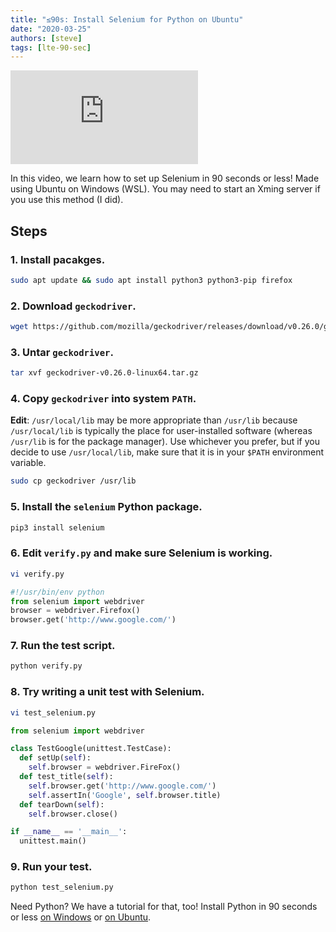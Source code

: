 ```yaml
---
title: "≤90s: Install Selenium for Python on Ubuntu"
date: "2020-03-25"
authors: [steve]
tags: [lte-90-sec]
---
```


<iframe className="youtube-video-player" src="https://www.youtube.com/embed/MTarw_BUR-M" title="YouTube video player" frameBorder="0" allow="accelerometer; autoplay; clipboard-write; encrypted-media; gyroscope; picture-in-picture" allowFullScreen></iframe>

In this video, we learn how to set up Selenium in 90 seconds or less! Made using Ubuntu on Windows (WSL). You may need to start an Xming server if you use this method (I did).

<!--truncate-->

## Steps

### 1. Install pacakges.

```bash
sudo apt update && sudo apt install python3 python3-pip firefox
```

### 2. Download `geckodriver`.

```bash
wget https://github.com/mozilla/geckodriver/releases/download/v0.26.0/geckodriver-v0.26.0-linux64.tar.gz
```

### 3. Untar `geckodriver`.

```bash
tar xvf geckodriver-v0.26.0-linux64.tar.gz
```

### 4. Copy `geckodriver` into system `PATH`.

**Edit**: `/usr/local/lib` may be more appropriate than `/usr/lib` because `/usr/local/lib` is typically the place for user-installed software (whereas `/usr/lib` is for the package manager). Use whichever you prefer, but if you decide to use `/usr/local/lib`, make sure that it is in your `$PATH` environment variable.

```bash
sudo cp geckodriver /usr/lib
```

### 5. Install the `selenium` Python package.

```bash
pip3 install selenium
```

### 6. Edit `verify.py` and make sure Selenium is working.

```bash
vi verify.py
```

```python
#!/usr/bin/env python
from selenium import webdriver
browser = webdriver.Firefox() 
browser.get('http://www.google.com/')
```

### 7. Run the test script.

```bash
python verify.py
```

### 8. Try writing a unit test with Selenium.

```bash
vi test_selenium.py
```

```python
from selenium import webdriver

class TestGoogle(unittest.TestCase):
  def setUp(self):
    self.browser = webdriver.FireFox()
  def test_title(self): 
    self.browser.get('http://www.google.com/') 
    self.assertIn('Google', self.browser.title)
  def tearDown(self):
    self.browser.close()

if __name__ == '__main__':
  unittest.main()
```

### 9. Run your test.

```bash
python test_selenium.py
```

Need Python? We have a tutorial for that, too! Install Python in 90 seconds or less [on Windows](/blog/lte-90-sec/install-python-windows) or [on Ubuntu](/blog/lte-90-sec/install-python-ubuntu).